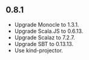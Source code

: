 ## 0.8.1

* Upgrade Monocle to 1.3.1.
* Upgrade Scala.JS to 0.6.13.
* Upgrade Scalaz to 7.2.7.
* Upgrade SBT to 0.13.13.
* Use kind-projector.
